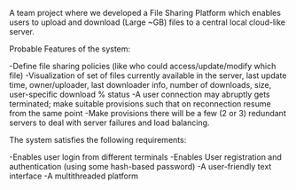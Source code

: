 A team project where we developed a File Sharing Platform which enables users to upload and download (Large ~GB) files to a central local cloud-like server.

Probable Features of the system:

-Define file sharing policies (like who could access/update/modify which file) -Visualization of set of files currently available in the server, last update time, owner/uploader, last downloader info, number of downloads, size, user-specific download % status -A user connection may abruptly gets terminated; make suitable provisions such that on reconnection resume from the same point -Make provisions there will be a few (2 or 3) redundant servers to deal with server failures and load balancing.



The system satisfies the following requirements:

-Enables user login from different terminals 
-Enables User registration and authentication (using some hash-based password) 
-A user-friendly text interface 
-A multithreaded platform
